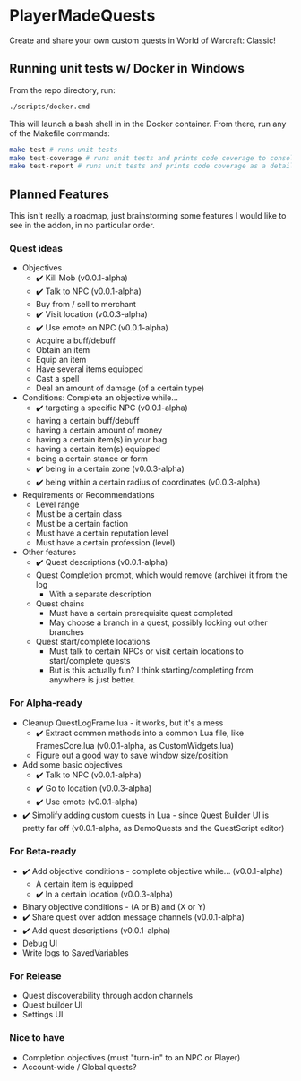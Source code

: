 # PlayerMadeQuests

Create and share your own custom quests in World of Warcraft: Classic!

## Running unit tests w/ Docker in Windows

From the repo directory, run:

```bash
./scripts/docker.cmd
```

This will launch a bash shell in in the Docker container. From there, run any of the Makefile commands:

```bash
make test # runs unit tests
make test-coverage # runs unit tests and prints code coverage to console
make test-report # runs unit tests and prints code coverage as a detailed HTML report
```

## Planned Features

This isn't really a roadmap, just brainstorming some features I would like to see in the addon, in no particular order.

### Quest ideas

* Objectives
  * ✔️ Kill Mob (v0.0.1-alpha)
  * ✔️ Talk to NPC (v0.0.1-alpha)
  * Buy from / sell to merchant
  * ✔️ Visit location (v0.0.3-alpha)
  * ✔️ Use emote on NPC (v0.0.1-alpha)
  * Acquire a buff/debuff
  * Obtain an item
  * Equip an item
  * Have several items equipped
  * Cast a spell
  * Deal an amount of damage (of a certain type)
* Conditions: Complete an objective while...
  * ✔️ targeting a specific NPC (v0.0.1-alpha)
  * having a certain buff/debuff
  * having a certain amount of money
  * having a certain item(s) in your bag
  * having a certain item(s) equipped
  * being a certain stance or form
  * ✔️ being in a certain zone (v0.0.3-alpha)
  * ✔️ being within a certain radius of coordinates (v0.0.3-alpha)
* Requirements or Recommendations
  * Level range
  * Must be a certain class
  * Must be a certain faction
  * Must have a certain reputation level
  * Must have a certain profession (level)
* Other features
  * ✔️ Quest descriptions (v0.0.1-alpha)
  * Quest Completion prompt, which would remove (archive) it from the log
    * With a separate description
  * Quest chains
    * Must have a certain prerequisite quest completed
    * May choose a branch in a quest, possibly locking out other branches
  * Quest start/complete locations
    * Must talk to certain NPCs or visit certain locations to start/complete quests
    * But is this actually fun? I think starting/completing from anywhere is just better.

### For Alpha-ready

* Cleanup QuestLogFrame.lua - it works, but it's a mess
  * ✔️ Extract common methods into a common Lua file, like FramesCore.lua (v0.0.1-alpha, as CustomWidgets.lua)
  * Figure out a good way to save window size/position
* Add some basic objectives
  * ✔️ Talk to NPC (v0.0.1-alpha)
  * ✔️ Go to location (v0.0.3-alpha)
  * ✔️ Use emote (v0.0.1-alpha)
* ✔️ Simplify adding custom quests in Lua - since Quest Builder UI is pretty far off (v0.0.1-alpha, as DemoQuests and the QuestScript editor)

### For Beta-ready

* ✔️ Add objective conditions - complete objective while... (v0.0.1-alpha)
  * A certain item is equipped
  * ✔️ In a certain location (v0.0.3-alpha)
* Binary objective conditions - (A or B) and (X or Y)
* ✔️ Share quest over addon message channels (v0.0.1-alpha)
* ✔️ Add quest descriptions (v0.0.1-alpha)
* Debug UI
* Write logs to SavedVariables

### For Release

* Quest discoverability through addon channels
* Quest builder UI
* Settings UI

### Nice to have

* Completion objectives (must "turn-in" to an NPC or Player)
* Account-wide / Global quests?
